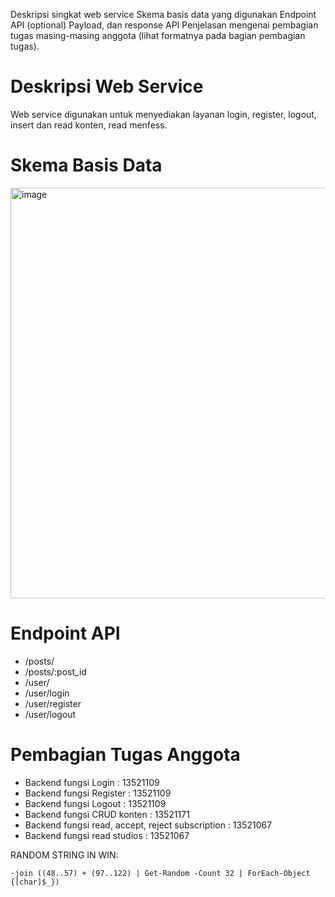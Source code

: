 Deskripsi singkat web service
Skema basis data yang digunakan
Endpoint API
(optional) Payload, dan response API
Penjelasan mengenai pembagian tugas masing-masing anggota (lihat formatnya pada bagian pembagian tugas).

# Deskripsi Web Service
Web service digunakan untuk menyediakan layanan login, register, logout, insert dan read konten, read menfess.

# Skema Basis Data
<img width="657" alt="image" src="https://github.com/IF3110-2023-02-17/moi-rest-service/assets/73476678/6164424c-70df-45fd-a4fb-9780f2fefd29">

# Endpoint API
- /posts/
- /posts/:post_id
- /user/
- /user/login
- /user/register
- /user/logout

# Pembagian Tugas Anggota
- Backend fungsi Login : 13521109
- Backend fungsi Register : 13521109
- Backend fungsi Logout : 13521109
- Backend fungsi CRUD konten : 13521171
- Backend fungsi read, accept, reject subscription : 13521067
- Backend fungsi read studios : 13521067

RANDOM STRING IN WIN:

    -join ((48..57) + (97..122) | Get-Random -Count 32 | ForEach-Object {[char]$_})
